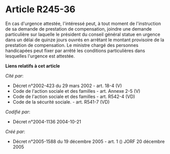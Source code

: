 # Article R245-36

En cas d'urgence attestée, l'intéressé peut, à tout moment de l'instruction de sa demande de prestation de compensation,
joindre une demande particulière sur laquelle le président du conseil général statue en urgence dans un délai de quinze jours
ouvrés en arrêtant le montant provisoire de la prestation de compensation. Le ministre chargé des personnes handicapées peut
fixer par arrêté les conditions particulières dans lesquelles l'urgence est attestée.

**Liens relatifs à cet article**

_Cité par_:

  - Décret n°2002-423 du 29 mars 2002 - art. 18-4 (V)
  - Code de l'action sociale et des familles - art. Annexe 2-5 (V)
  - Code de l'action sociale et des familles - art. R542-4 (VD)
  - Code de la sécurité sociale. - art. R541-7 (VD)

_Codifié par_:

  - Décret n°2004-1136 2004-10-21

_Créé par_:

  - Décret n°2005-1588 du 19 décembre 2005 - art. 1 () JORF 20 décembre 2005
